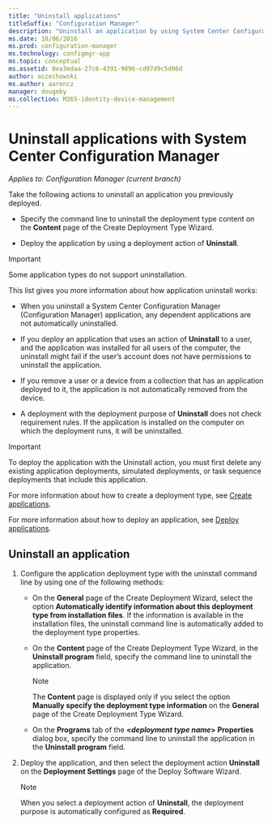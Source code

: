 ```yaml
---
title: "Uninstall applications"
titleSuffix: "Configuration Manager"
description: "Uninstall an application by using System Center Configuration Manager"
ms.date: 10/06/2016
ms.prod: configuration-manager
ms.technology: configmgr-app
ms.topic: conceptual
ms.assetid: 0ea3edaa-27c6-4391-9896-cd97d9c5d06d
author: aczechowski
ms.author: aaroncz
manager: dougeby
ms.collection: M365-identity-device-management
---
```

# Uninstall applications with System Center Configuration Manager

*Applies to: Configuration Manager (current branch)*


Take the following actions to uninstall an application you previously deployed.

-   Specify the command line to uninstall the deployment type content on the **Content** page of the Create Deployment Type Wizard.  

-   Deploy the application by using a deployment action of **Uninstall**.  

> [!IMPORTANT]  
> Some application types do not support uninstallation.  

 This list gives you more information about how application uninstall works:  

-   When you uninstall a System Center Configuration Manager (Configuration Manager) application, any dependent applications are not automatically uninstalled.  

-   If you deploy an application that uses an action of **Uninstall** to a user, and the application was installed for all users of the computer, the uninstall might fail if the user’s account does not have permissions to uninstall the application.  

-   If you remove a user or a device from a collection that has an application deployed to it, the application is not automatically removed from the device.  

-   A deployment with the deployment purpose of **Uninstall** does not check requirement rules. If the application is installed on the computer on which the deployment runs, it will be uninstalled.  

> [!IMPORTANT]  
> To deploy the application with the Uninstall action, you must first delete any existing application deployments, simulated deployments, or task sequence deployments that include this application. 

 For more information about how to create a deployment type, see [Create applications](../../apps/deploy-use/create-applications.md).  

 For more information about how to deploy an application, see [Deploy applications](../../apps/deploy-use/deploy-applications.md).  

## Uninstall an application  

1.  Configure the application deployment type with the uninstall command line by using one of the following methods:  

    -   On the **General** page of the Create Deployment Wizard, select the option **Automatically identify information about this deployment type from installation files**. If the information is available in the installation files, the uninstall command line is automatically added to the deployment type properties.  

    -   On the **Content** page of the Create Deployment Type Wizard, in the **Uninstall program** field, specify the command line to uninstall the application.  

        > [!NOTE]  
        >  The **Content** page is displayed only if you select the option **Manually specify the deployment type information** on the **General** page of the Create Deployment Type Wizard.  

    -   On the **Programs** tab of the **<*deployment type name*> Properties** dialog box, specify the command line to uninstall the application in the **Uninstall program** field.  

2.  Deploy the application, and then select the deployment action **Uninstall** on the **Deployment Settings** page of the Deploy Software Wizard.  

    > [!NOTE]  
    >  When you select a deployment action of **Uninstall**, the deployment purpose is automatically configured as **Required**.  
